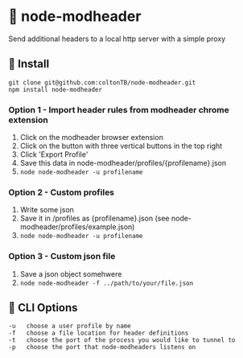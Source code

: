 # 🍌 node-modheader
Send additional headers to a local http server with a simple proxy

## 🍌 Install

```
git clone git@github.com:coltonTB/node-modheader.git
npm install node-modheader
```

### Option 1 - Import header rules from modheader chrome extension

1. Click on the modheader browser extension
2. Click on the button with three vertical buttons in the top right
3. Click 'Export Profile'
4. Save this data in node-modheader/profiles/{profilename}.json
5. `node node-modheader -u profilename`

### Option 2 - Custom profiles

1. Write some json
2. Save it in /profiles as {profilename}.json (see node-modheader/profiles/example.json)
3. `node node-modheader -u profilename`

### Option 3 - Custom json file
1. Save a json object somehwere
2. `node node-modheader -f ../path/to/your/file.json`


## 🍌 CLI Options

```
-u   choose a user profile by name
-f   choose a file location for header definitions
-t   choose the port of the process you would like to tunnel to
-p   choose the port that node-modheaders listens on
```
